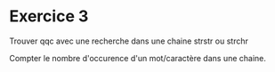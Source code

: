 # Exercice 3

Trouver qqc avec une recherche dans une chaine strstr ou strchr

Compter le nombre d'occurence d'un mot/caractère dans une chaine.